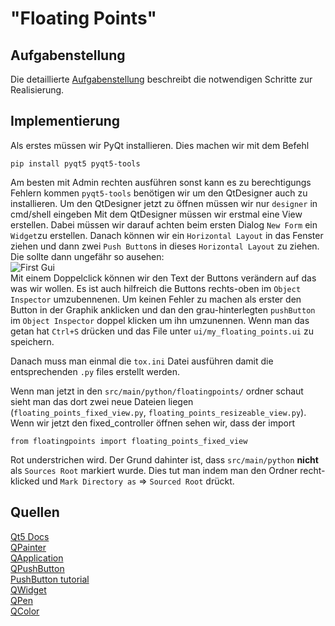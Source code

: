 # "Floating Points"

## Aufgabenstellung
Die detaillierte [Aufgabenstellung](TASK.md) beschreibt die notwendigen Schritte zur Realisierung.

## Implementierung
Als erstes müssen wir PyQt installieren.
Dies machen wir mit dem Befehl
```
pip install pyqt5 pyqt5-tools
```
Am besten mit Admin rechten ausführen sonst kann es zu berechtigungs Fehlern kommen
`pyqt5-tools` benötigen wir um den QtDesigner auch zu installieren.
Um den QtDesigner jetzt zu öffnen müssen wir nur `designer` in cmd/shell eingeben
Mit dem QtDesigner müssen wir erstmal eine View erstellen.
Dabei müssen wir darauf achten beim ersten Dialog `New Form` ein `Widget`zu erstellen.
Danach können wir ein `Horizontal Layout` in das Fenster ziehen und dann
zwei `Push Button`s in dieses `Horizontal Layout` zu ziehen.
Die sollte dann ungefähr so ausehen:  
![First Gui](imgs/FirstGui.jpg)  
Mit einem Doppelclick können wir den Text der Buttons verändern
auf das was wir wollen.
Es ist auch hilfreich die Buttons rechts-oben im `Object Inspector` 
umzubennenen. Um keinen Fehler zu machen als erster den Button
in der Graphik anklicken und dan den grau-hinterlegten `pushButton`
im `Object Inspector` doppel klicken um ihn umzunennen.
Wenn man das getan hat `Ctrl+S` drücken und das File unter `ui/my_floating_points.ui`
zu speichern.

Danach muss man einmal die `tox.ini` Datei ausführen damit die entsprechenden
`.py` files erstellt werden.

Wenn man jetzt in den `src/main/python/floatingpoints/` ordner schaut sieht man
das dort zwei neue Dateien liegen (`floating_points_fixed_view.py`, `floating_points_resizeable_view.py`).
Wenn wir jetzt den fixed_controller öffnen sehen wir, dass der import
```
from floatingpoints import floating_points_fixed_view
``` 
Rot understrichen wird. Der Grund dahinter ist, dass `src/main/python`
**nicht** als `Sources Root` markiert wurde. Dies tut man indem man
den Ordner recht-klicked und `Mark Directory as` => `Sourced Root` drückt.


## Quellen
[Qt5 Docs](http://doc.qt.io/qt-5/)  
[QPainter](http://doc.qt.io/qt-5/qpainter.html#drawEllipse-1)  
[QApplication](http://doc.qt.io/qt-5/qcoreapplication.html#processEvents)  
[QPushButton](http://doc.qt.io/qt-5/qabstractbutton.html#clicked)  
[PushButton tutorial](https://www.tutorialspoint.com/pyqt/pyqt_qpushbutton_widget.htm)  
[QWidget](http://doc.qt.io/qt-5/qwidget.html#paintEvent)  
[QPen](http://doc.qt.io/qt-5/qpen.html#QPen-2)  
[QColor](http://doc.qt.io/qt-5/qcolor.html#QColor-2)  
